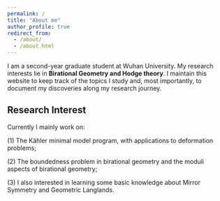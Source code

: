 ```yaml
---
permalink: /
title: "About me"
author_profile: true
redirect_from: 
  - /about/
  - /about.html
---
```


I am a second-year graduate student at Wuhan University. My research interests lie in **Birational Geometry and Hodge theory**. I maintain this website to keep track of the topics I study and, most importantly, to document my discoveries along my research journey. 


## Research Interest

Currently I mainly work on: 

(1) The Kähler minimal model program, with applications to deformation problems;

(2) The boundedness problem in birational geometry and the moduli aspects of birational geometry;

(3) I also interested in learning some basic knowledge about Mirror Symmetry and Geometric Langlands.

